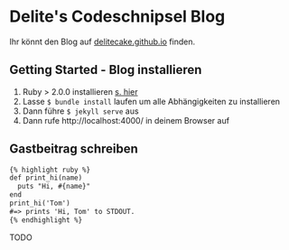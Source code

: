 # Delite's Codeschnipsel Blog

Ihr könnt den Blog auf [delitecake.github.io](http://delitecake.github.io/) finden.

## Getting Started - Blog installieren

1. Ruby > 2.0.0 installieren [s. hier](http://railsgirlshh.github.io/install/)
2. Lasse `$ bundle install` laufen um alle Abhängigkeiten zu installieren
3. Dann führe `$ jekyll serve` aus
4. Dann rufe http://localhost:4000/ in deinem Browser auf

## Gastbeitrag schreiben

```md
{% highlight ruby %}
def print_hi(name)
  puts "Hi, #{name}"
end
print_hi('Tom')
#=> prints 'Hi, Tom' to STDOUT.
{% endhighlight %}
```

TODO
